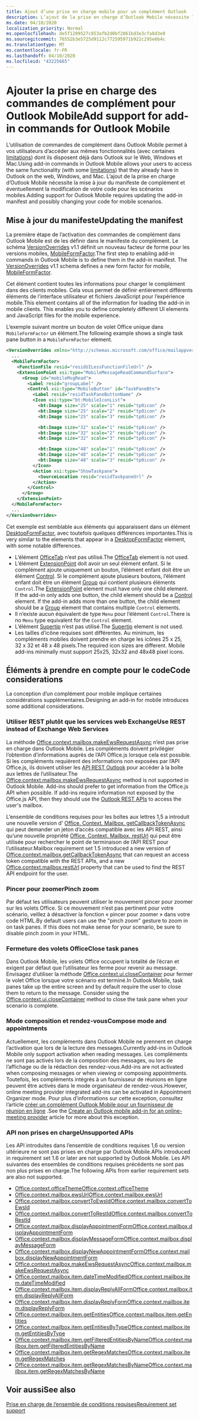 ```yaml
---
title: Ajout d’une prise en charge mobile pour un complément Outlook
description: L’ajout de la prise en charge d’Outlook Mobile nécessite la mise à jour du manifeste de complément et éventuellement la modification de votre code pour les scénarios mobiles.
ms.date: 04/10/2020
localization_priority: Normal
ms.openlocfilehash: de5f1209527c853afb2d0bf2061bd3e3cfa8d3e0
ms.sourcegitcommit: 76552b3e5725d9112c772595971b922c295e6b4c
ms.translationtype: MT
ms.contentlocale: fr-FR
ms.lasthandoff: 04/10/2020
ms.locfileid: "43225665"
---
```

# <a name="add-support-for-add-in-commands-for-outlook-mobile"></a><span data-ttu-id="cd6df-103">Ajouter la prise en charge des commandes de complément pour Outlook Mobile</span><span class="sxs-lookup"><span data-stu-id="cd6df-103">Add support for add-in commands for Outlook Mobile</span></span>

<span data-ttu-id="cd6df-104">L’utilisation de commandes de complément dans Outlook Mobile permet à vos utilisateurs d’accéder aux mêmes fonctionnalités (avec certaines [limitations](#code-considerations)) dont ils disposent déjà dans Outlook sur le Web, Windows et Mac.</span><span class="sxs-lookup"><span data-stu-id="cd6df-104">Using add-in commands in Outlook Mobile allows your users to access the same functionality (with some [limitations](#code-considerations)) that they already have in Outlook on the web, Windows, and Mac.</span></span> <span data-ttu-id="cd6df-105">L’ajout de la prise en charge d’Outlook Mobile nécessite la mise à jour du manifeste de complément et éventuellement la modification de votre code pour les scénarios mobiles.</span><span class="sxs-lookup"><span data-stu-id="cd6df-105">Adding support for Outlook Mobile requires updating the add-in manifest and possibly changing your code for mobile scenarios.</span></span>

## <a name="updating-the-manifest"></a><span data-ttu-id="cd6df-106">Mise à jour du manifeste</span><span class="sxs-lookup"><span data-stu-id="cd6df-106">Updating the manifest</span></span>

<span data-ttu-id="cd6df-p102">La première étape de l’activation des commandes de complément dans Outlook Mobile est de les définir dans le manifeste du complément. Le schéma [VersionOverrides](../reference/manifest/versionoverrides.md) v1.1 définit un nouveau facteur de forme pour les versions mobiles, [MobileFormFactor](../reference/manifest/mobileformfactor.md).</span><span class="sxs-lookup"><span data-stu-id="cd6df-p102">The first step to enabling add-in commands in Outlook Mobile is to define them in the add-in manifest. The [VersionOverrides](../reference/manifest/versionoverrides.md) v1.1 schema defines a new form factor for mobile, [MobileFormFactor](../reference/manifest/mobileformfactor.md).</span></span>

<span data-ttu-id="cd6df-p103">Cet élément contient toutes les informations pour charger le complément dans des clients mobiles. Cela vous permet de définir entièrement différents éléments de l’interface utilisateur et fichiers JavaScript pour l’expérience mobile.</span><span class="sxs-lookup"><span data-stu-id="cd6df-p103">This element contains all of the information for loading the add-in in mobile clients. This enables you to define completely different UI elements and JavaScript files for the mobile experience.</span></span>

<span data-ttu-id="cd6df-111">L’exemple suivant montre un bouton de volet Office unique dans `MobileFormFactor` un élément.</span><span class="sxs-lookup"><span data-stu-id="cd6df-111">The following example shows a single task pane button in a `MobileFormFactor` element.</span></span>

```xml
<VersionOverrides xmlns="http://schemas.microsoft.com/office/mailappversionoverrides/1.1" xsi:type="VersionOverridesV1_1">
  ...
  <MobileFormFactor>
    <FunctionFile resid="residUILessFunctionFileUrl" />
    <ExtensionPoint xsi:type="MobileMessageReadCommandSurface">
      <Group id="mobileMsgRead">
        <Label resid="groupLabel" />
        <Control xsi:type="MobileButton" id="TaskPaneBtn">
          <Label resid="residTaskPaneButtonName" />
          <Icon xsi:type="bt:MobileIconList">
            <bt:Image size="25" scale="1" resid="tp0icon" />
            <bt:Image size="25" scale="2" resid="tp0icon" />
            <bt:Image size="25" scale="3" resid="tp0icon" />

            <bt:Image size="32" scale="1" resid="tp0icon" />
            <bt:Image size="32" scale="2" resid="tp0icon" />
            <bt:Image size="32" scale="3" resid="tp0icon" />

            <bt:Image size="48" scale="1" resid="tp0icon" />
            <bt:Image size="48" scale="2" resid="tp0icon" />
            <bt:Image size="48" scale="3" resid="tp0icon" />
          </Icon>
          <Action xsi:type="ShowTaskpane">
            <SourceLocation resid="residTaskpaneUrl" />
          </Action>
        </Control>
      </Group>
    </ExtensionPoint>
  </MobileFormFactor>
  ...
</VersionOverrides>
```

<span data-ttu-id="cd6df-112">Cet exemple est semblable aux éléments qui apparaissent dans un élément [DesktopFormFactor](../reference/manifest/desktopformfactor.md), avec toutefois quelques différences importantes.</span><span class="sxs-lookup"><span data-stu-id="cd6df-112">This is very similar to the elements that appear in a [DesktopFormFactor](../reference/manifest/desktopformfactor.md) element, with some notable differences.</span></span>

- <span data-ttu-id="cd6df-113">L’élément [OfficeTab](../reference/manifest/officetab.md) n’est pas utilisé.</span><span class="sxs-lookup"><span data-stu-id="cd6df-113">The [OfficeTab](../reference/manifest/officetab.md) element is not used.</span></span>
- <span data-ttu-id="cd6df-p104">L’élément [ExtensionPoint](../reference/manifest/extensionpoint.md) doit avoir un seul élément enfant. Si le complément ajoute uniquement un bouton, l’élément enfant doit être un élément [Control](../reference/manifest/control.md). Si le complément ajoute plusieurs boutons, l’élément enfant doit être un élément [Group](../reference/manifest/group.md) qui contient plusieurs éléments `Control`.</span><span class="sxs-lookup"><span data-stu-id="cd6df-p104">The [ExtensionPoint](../reference/manifest/extensionpoint.md) element must have only one child element. If the add-in only adds one button, the child element should be a [Control](../reference/manifest/control.md) element. If the add-in adds more than one button, the child element should be a [Group](../reference/manifest/group.md) element that contains multiple `Control` elements.</span></span>
- <span data-ttu-id="cd6df-117">Il n’existe aucun équivalent de type `Menu` pour l’élément `Control`.</span><span class="sxs-lookup"><span data-stu-id="cd6df-117">There is no `Menu` type equivalent for the `Control` element.</span></span>
- <span data-ttu-id="cd6df-118">L’élément [Supertip](../reference/manifest/supertip.md) n’est pas utilisé.</span><span class="sxs-lookup"><span data-stu-id="cd6df-118">The [Supertip](../reference/manifest/supertip.md) element is not used.</span></span>
- <span data-ttu-id="cd6df-p105">Les tailles d’icône requises sont différentes. Au minimum, les compléments mobiles doivent prendre en charge les icônes 25 x 25, 32 x 32 et 48 x 48 pixels.</span><span class="sxs-lookup"><span data-stu-id="cd6df-p105">The required icon sizes are different. Mobile add-ins minimally must support 25x25, 32x32 and 48x48 pixel icons.</span></span>

## <a name="code-considerations"></a><span data-ttu-id="cd6df-121">Éléments à prendre en compte pour le code</span><span class="sxs-lookup"><span data-stu-id="cd6df-121">Code considerations</span></span>

<span data-ttu-id="cd6df-122">La conception d’un complément pour mobile implique certaines considérations supplémentaires.</span><span class="sxs-lookup"><span data-stu-id="cd6df-122">Designing an add-in for mobile introduces some additional considerations.</span></span>

### <a name="use-rest-instead-of-exchange-web-services"></a><span data-ttu-id="cd6df-123">Utiliser REST plutôt que les services web Exchange</span><span class="sxs-lookup"><span data-stu-id="cd6df-123">Use REST instead of Exchange Web Services</span></span>

<span data-ttu-id="cd6df-p106">La méthode [Office.context.mailbox.makeEwsRequestAsync](../reference/objectmodel/preview-requirement-set/office.context.mailbox.md#methods) n’est pas prise en charge dans Outlook Mobile. Les compléments doivent privilégier l’obtention d’informations auprès de l’API Office.js lorsque cela est possible. Si les compléments requièrent des informations non exposées par l’API Office.js, ils doivent utiliser les [API REST Outlook](/outlook/rest/) pour accéder à la boîte aux lettres de l’utilisateur.</span><span class="sxs-lookup"><span data-stu-id="cd6df-p106">The [Office.context.mailbox.makeEwsRequestAsync](../reference/objectmodel/preview-requirement-set/office.context.mailbox.md#methods) method is not supported in Outlook Mobile. Add-ins should prefer to get information from the Office.js API when possible. If add-ins require information not exposed by the Office.js API, then they should use the [Outlook REST APIs](/outlook/rest/) to access the user's mailbox.</span></span>

<span data-ttu-id="cd6df-127">L’ensemble de conditions requises pour les boîtes aux lettres 1,5 a introduit une nouvelle version d' [Office. Context. Mailbox. getCallbackTokenAsync](../reference/objectmodel/preview-requirement-set/office.context.mailbox.md#methods) qui peut demander un jeton d’accès compatible avec les API REST, ainsi qu’une nouvelle propriété [Office. Context. Mailbox. restUrl](../reference/objectmodel/preview-requirement-set/office.context.mailbox.md#properties) qui peut être utilisée pour rechercher le point de terminaison de l’API REST pour l’utilisateur.</span><span class="sxs-lookup"><span data-stu-id="cd6df-127">Mailbox requirement set 1.5 introduced a new version of [Office.context.mailbox.getCallbackTokenAsync](../reference/objectmodel/preview-requirement-set/office.context.mailbox.md#methods) that can request an access token compatible with the REST APIs, and a new [Office.context.mailbox.restUrl](../reference/objectmodel/preview-requirement-set/office.context.mailbox.md#properties) property that can be used to find the REST API endpoint for the user.</span></span>

### <a name="pinch-zoom"></a><span data-ttu-id="cd6df-128">Pincer pour zoomer</span><span class="sxs-lookup"><span data-stu-id="cd6df-128">Pinch zoom</span></span>

<span data-ttu-id="cd6df-p107">Par défaut les utilisateurs peuvent utiliser le mouvement pincer pour zoomer sur les volets Office. Si ce mouvement n’est pas pertinent pour votre scénario, veillez à désactiver la fonction « pincer pour zoomer » dans votre code HTML.</span><span class="sxs-lookup"><span data-stu-id="cd6df-p107">By default users can use the "pinch zoom" gesture to zoom in on task panes. If this does not make sense for your scenario, be sure to disable pinch zoom in your HTML.</span></span>

### <a name="close-task-panes"></a><span data-ttu-id="cd6df-131">Fermeture des volets Office</span><span class="sxs-lookup"><span data-stu-id="cd6df-131">Close task panes</span></span>

<span data-ttu-id="cd6df-p108">Dans Outlook Mobile, les volets Office occupent la totalité de l’écran et exigent par défaut que l’utilisateur les ferme pour revenir au message. Envisagez d’utiliser la méthode [Office.context.ui.closeContainer](/javascript/api/office/office.ui#closecontainer--) pour fermer le volet Office lorsque votre scénario est terminé.</span><span class="sxs-lookup"><span data-stu-id="cd6df-p108">In Outlook Mobile, task panes take up the entire screen and by default require the user to close them to return to the message. Consider using the [Office.context.ui.closeContainer](/javascript/api/office/office.ui#closecontainer--) method to close the task pane when your scenario is complete.</span></span>

### <a name="compose-mode-and-appointments"></a><span data-ttu-id="cd6df-134">Mode composition et rendez-vous</span><span class="sxs-lookup"><span data-stu-id="cd6df-134">Compose mode and appointments</span></span>

<span data-ttu-id="cd6df-135">Actuellement, les compléments dans Outlook Mobile ne prennent en charge l’activation que lors de la lecture des messages.</span><span class="sxs-lookup"><span data-stu-id="cd6df-135">Currently add-ins in Outlook Mobile only support activation when reading messages.</span></span> <span data-ttu-id="cd6df-136">Les compléments ne sont pas activés lors de la composition des messages, ou lors de l’affichage ou de la rédaction des rendez-vous.</span><span class="sxs-lookup"><span data-stu-id="cd6df-136">Add-ins are not activated when composing messages or when viewing or composing appointments.</span></span> <span data-ttu-id="cd6df-137">Toutefois, les compléments intégrés à un fournisseur de réunions en ligne peuvent être activés dans le mode organisateur de rendez-vous.</span><span class="sxs-lookup"><span data-stu-id="cd6df-137">However, online meeting provider integrated add-ins can be activated in Appointment Organizer mode.</span></span> <span data-ttu-id="cd6df-138">Pour plus d’informations sur cette exception, consultez l’article [créer un complément Outlook Mobile pour un fournisseur de réunion en ligne](online-meeting.md) .</span><span class="sxs-lookup"><span data-stu-id="cd6df-138">See the [Create an Outlook mobile add-in for an online-meeting provider](online-meeting.md) article for more about this exception.</span></span>

### <a name="unsupported-apis"></a><span data-ttu-id="cd6df-139">API non prises en charge</span><span class="sxs-lookup"><span data-stu-id="cd6df-139">Unsupported APIs</span></span>

<span data-ttu-id="cd6df-140">Les API introduites dans l’ensemble de conditions requises 1,6 ou version ultérieure ne sont pas prises en charge par Outlook Mobile.</span><span class="sxs-lookup"><span data-stu-id="cd6df-140">APIs introduced in requirement set 1.6 or later are not supported by Outlook Mobile.</span></span> <span data-ttu-id="cd6df-141">Les API suivantes des ensembles de conditions requises précédents ne sont pas non plus prises en charge.</span><span class="sxs-lookup"><span data-stu-id="cd6df-141">The following APIs from earlier requirement sets are also not supported.</span></span>

  - [<span data-ttu-id="cd6df-142">Office.context.officeTheme</span><span class="sxs-lookup"><span data-stu-id="cd6df-142">Office.context.officeTheme</span></span>](../reference/objectmodel/preview-requirement-set/office.context.md#officetheme-officetheme)
  - [<span data-ttu-id="cd6df-143">Office.context.mailbox.ewsUrl</span><span class="sxs-lookup"><span data-stu-id="cd6df-143">Office.context.mailbox.ewsUrl</span></span>](../reference/objectmodel/preview-requirement-set/office.context.mailbox.md#properties)
  - [<span data-ttu-id="cd6df-144">Office.context.mailbox.convertToEwsId</span><span class="sxs-lookup"><span data-stu-id="cd6df-144">Office.context.mailbox.convertToEwsId</span></span>](../reference/objectmodel/preview-requirement-set/office.context.mailbox.md#methods)
  - [<span data-ttu-id="cd6df-145">Office.context.mailbox.convertToRestId</span><span class="sxs-lookup"><span data-stu-id="cd6df-145">Office.context.mailbox.convertToRestId</span></span>](../reference/objectmodel/preview-requirement-set/office.context.mailbox.md#methods)
  - [<span data-ttu-id="cd6df-146">Office.context.mailbox.displayAppointmentForm</span><span class="sxs-lookup"><span data-stu-id="cd6df-146">Office.context.mailbox.displayAppointmentForm</span></span>](../reference/objectmodel/preview-requirement-set/office.context.mailbox.md#methods)
  - [<span data-ttu-id="cd6df-147">Office.context.mailbox.displayMessageForm</span><span class="sxs-lookup"><span data-stu-id="cd6df-147">Office.context.mailbox.displayMessageForm</span></span>](../reference/objectmodel/preview-requirement-set/office.context.mailbox.md#methods)
  - [<span data-ttu-id="cd6df-148">Office.context.mailbox.displayNewAppointmentForm</span><span class="sxs-lookup"><span data-stu-id="cd6df-148">Office.context.mailbox.displayNewAppointmentForm</span></span>](../reference/objectmodel/preview-requirement-set/office.context.mailbox.md#methods)
  - [<span data-ttu-id="cd6df-149">Office.context.mailbox.makeEwsRequestAsync</span><span class="sxs-lookup"><span data-stu-id="cd6df-149">Office.context.mailbox.makeEwsRequestAsync</span></span>](../reference/objectmodel/preview-requirement-set/office.context.mailbox.md#methods)
  - [<span data-ttu-id="cd6df-150">Office.context.mailbox.item.dateTimeModified</span><span class="sxs-lookup"><span data-stu-id="cd6df-150">Office.context.mailbox.item.dateTimeModified</span></span>](../reference/objectmodel/preview-requirement-set/office.context.mailbox.item.md#properties)
  - [<span data-ttu-id="cd6df-151">Office.context.mailbox.item.displayReplyAllForm</span><span class="sxs-lookup"><span data-stu-id="cd6df-151">Office.context.mailbox.item.displayReplyAllForm</span></span>](../reference/objectmodel/preview-requirement-set/office.context.mailbox.item.md#methods)
  - [<span data-ttu-id="cd6df-152">Office.context.mailbox.item.displayReplyForm</span><span class="sxs-lookup"><span data-stu-id="cd6df-152">Office.context.mailbox.item.displayReplyForm</span></span>](../reference/objectmodel/preview-requirement-set/office.context.mailbox.item.md#methods)
  - [<span data-ttu-id="cd6df-153">Office.context.mailbox.item.getEntities</span><span class="sxs-lookup"><span data-stu-id="cd6df-153">Office.context.mailbox.item.getEntities</span></span>](../reference/objectmodel/preview-requirement-set/office.context.mailbox.item.md#methods)
  - [<span data-ttu-id="cd6df-154">Office.context.mailbox.item.getEntitiesByType</span><span class="sxs-lookup"><span data-stu-id="cd6df-154">Office.context.mailbox.item.getEntitiesByType</span></span>](../reference/objectmodel/preview-requirement-set/office.context.mailbox.item.md#methods)
  - [<span data-ttu-id="cd6df-155">Office.context.mailbox.item.getFilteredEntitiesByName</span><span class="sxs-lookup"><span data-stu-id="cd6df-155">Office.context.mailbox.item.getFilteredEntitiesByName</span></span>](../reference/objectmodel/preview-requirement-set/office.context.mailbox.item.md#methods)
  - [<span data-ttu-id="cd6df-156">Office.context.mailbox.item.getRegexMatches</span><span class="sxs-lookup"><span data-stu-id="cd6df-156">Office.context.mailbox.item.getRegexMatches</span></span>](../reference/objectmodel/preview-requirement-set/office.context.mailbox.item.md#methods)
  - [<span data-ttu-id="cd6df-157">Office.context.mailbox.item.getRegexMatchesByName</span><span class="sxs-lookup"><span data-stu-id="cd6df-157">Office.context.mailbox.item.getRegexMatchesByName</span></span>](../reference/objectmodel/preview-requirement-set/office.context.mailbox.item.md#methods)

## <a name="see-also"></a><span data-ttu-id="cd6df-158">Voir aussi</span><span class="sxs-lookup"><span data-stu-id="cd6df-158">See also</span></span>

[<span data-ttu-id="cd6df-159">Prise en charge de l’ensemble de conditions requises</span><span class="sxs-lookup"><span data-stu-id="cd6df-159">Requirement set support</span></span>](../reference/requirement-sets/outlook-api-requirement-sets.md#requirement-sets-supported-by-exchange-servers-and-outlook-clients)